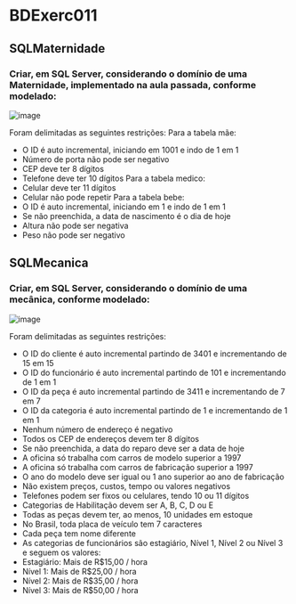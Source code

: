 # BDExerc011
## SQLMaternidade
### Criar, em SQL Server, considerando o domínio de uma Maternidade, implementado na aula passada, conforme modelado:

![image](https://github.com/Matheus-Franca-x/BDExerc011/assets/99504777/bd46c865-9e50-4530-8db4-6f58f6e8f7ee)

Foram delimitadas as seguintes restrições:
Para a tabela mãe:
- O ID é auto incremental, iniciando em 1001 e indo de 1 em 1
- Número de porta não pode ser negativo
- CEP deve ter 8 dígitos
- Telefone deve ter 10 dígitos
Para a tabela medico:
- Celular deve ter 11 dígitos
- Celular não pode repetir
Para a tabela bebe:
- O ID é auto incremental, iniciando em 1 e indo de 1 em 1
- Se não preenchida, a data de nascimento é o dia de hoje
- Altura não pode ser negativa
- Peso não pode ser negativo

## SQLMecanica
### Criar, em SQL Server, considerando o domínio de uma mecânica, conforme modelado:

![image](https://github.com/Matheus-Franca-x/BDExerc011/assets/99504777/d494c5d9-28c2-4f8c-8e96-48920d929ef8)

Foram delimitadas as seguintes restrições:
- O ID do cliente é auto incremental partindo de 3401 e incrementando de 15 em 15
- O ID do funcionário é auto incremental partindo de 101 e incrementando de 1 em 1
- O ID da peça é auto incremental partindo de 3411 e incrementando de 7 em 7
- O ID da categoria é auto incremental partindo de 1 e incrementando de 1 em 1
- Nenhum número de endereço é negativo
- Todos os CEP de endereços devem ter 8 dígitos
- Se não preenchida, a data do reparo deve ser a data de hoje
- A oficina só trabalha com carros de modelo superior a 1997
- A oficina só trabalha com carros de fabricação superior a 1997
- O ano do modelo deve ser igual ou 1 ano superior ao ano de fabricação
- Não existem preços, custos, tempo ou valores negativos
- Telefones podem ser fixos ou celulares, tendo 10 ou 11 dígitos
- Categorias de Habilitação devem ser A, B, C, D ou E
- Todas as peças devem ter, ao menos, 10 unidades em estoque
- No Brasil, toda placa de veículo tem 7 caracteres
- Cada peça tem nome diferente
- As categorias de funcionários são estagiário, Nível 1, Nível 2 ou Nível 3 e seguem os valores:
- Estagiário: Mais de R$15,00 / hora
- Nível 1: Mais de R$25,00 / hora
- Nível 2: Mais de R$35,00 / hora
- Nível 3: Mais de R$50,00 / hora
